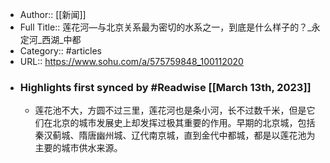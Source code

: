 - Author:: [[新闻]]
- Full Title:: 莲花河—与北京关系最为密切的水系之一，到底是什么样子的？_永定河_西湖_中都
- Category:: #articles
- URL:: https://www.sohu.com/a/575759848_100112020
- ### Highlights first synced by #Readwise [[March 13th, 2023]]
    - 莲花池不大，方圆不过三里，莲花河也是条小河，长不过数千米，但是它们在北京的城市发展史上却发挥过极其重要的作用。早期的北京城，包括秦汉蓟城、隋唐幽州城、辽代南京城，直到金代中都城，都是以莲花池为主要的城市供水来源。
